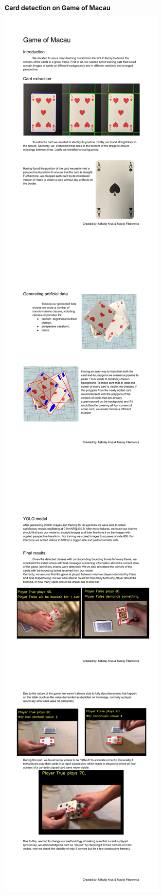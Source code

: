 ## Card detection on Game of Macau
<img src="reports/Game%20of%20Macau1.jpg"  >    
<img src="reports/Game%20of%20Macau2.jpg"  >  
<img src="reports/Game%20of%20Macau3.jpg"  >  
<img src="reports/Game%20of%20Macau4.jpg"  >  

